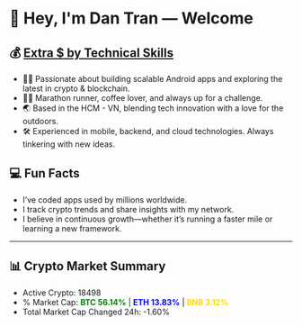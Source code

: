 # 👋 Hey, I'm Dan Tran — Welcome

## 💰 <a href="https://dantech.academy" target="_blank">Extra $ by Technical Skills</a>

- 🧑‍💻 Passionate about building scalable Android apps and exploring the latest in crypto & blockchain.
- 🏃‍♂️ Marathon runner, coffee lover, and always up for a challenge.
- 🌏 Based in the HCM - VN, blending tech innovation with a love for the outdoors.
- 🛠️ Experienced in mobile, backend, and cloud technologies. Always tinkering with new ideas.

## 💻 Fun Facts

- I’ve coded apps used by millions worldwide.
- I track crypto trends and share insights with my network.
- I believe in continuous growth—whether it’s running a faster mile or learning a new framework.

---

## 📊 Crypto Market Summary

- Active Crypto: 18498
- % Market Cap: <span style="color: green; font-weight: bold;">BTC 56.14%</span> | <span style="color: blue; font-weight: bold;">ETH 13.83%</span> | <span style="color: gold; font-weight: bold;">BNB 3.12%</span>
- Total Market Cap Changed 24h: -1.60%
